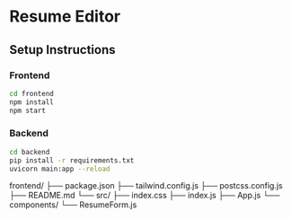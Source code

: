
# Resume Editor

## Setup Instructions

### Frontend
```bash
cd frontend
npm install
npm start
```

### Backend
```bash
cd backend
pip install -r requirements.txt
uvicorn main:app --reload
```

frontend/
├── package.json
├── tailwind.config.js
├── postcss.config.js
├── README.md
└── src/
    ├── index.css
    ├── index.js
    ├── App.js
    └── components/
        └── ResumeForm.js
